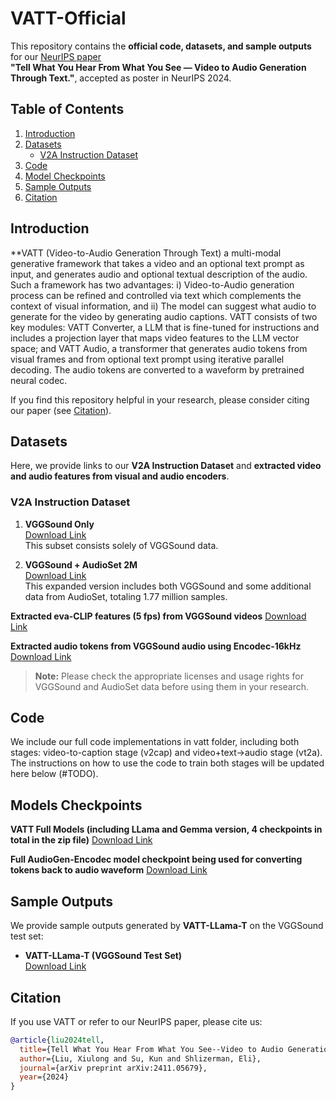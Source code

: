 # VATT-Official
This repository contains the **official code, datasets, and sample outputs** for our [NeurIPS paper](#citation)  
**"Tell What You Hear From What You See — Video to Audio Generation Through Text."**, accepted as poster in NeurIPS 2024.

## Table of Contents
1. [Introduction](#introduction)  
2. [Datasets](#datasets)  
   - [V2A Instruction Dataset](#v2a-instruction-dataset)
3. [Code](#code)
4. [Model Checkpoints](#modelckpts)
5. [Sample Outputs](#sample-outputs)
6. [Citation](#citation)

## Introduction
**VATT (Video-to-Audio Generation Through Text) a multi-modal generative framework that takes a video and an optional text prompt as input, and generates audio and optional textual description of the audio. Such a framework has two advantages: i) Video-to-Audio generation process can be refined and controlled via text which complements the context of visual information, and ii) The model can suggest what audio to generate for the video by generating audio captions. VATT consists of two key modules: VATT Converter, a LLM that is fine-tuned for instructions and includes a projection layer that maps video features to the LLM vector space; and VATT Audio, a transformer that generates audio tokens from visual frames and from optional text prompt using iterative parallel decoding. The audio tokens are converted to a waveform by pretrained neural codec. 

If you find this repository helpful in your research, please consider citing our paper (see [Citation](#citation)).

## Datasets
Here, we provide links to our **V2A Instruction Dataset** and **extracted video and audio features from visual and audio encoders**.
### V2A Instruction Dataset
1. **VGGSound Only**  
   [Download Link](https://drive.google.com/file/d/1uo4Hx6tAnqVkU65AfPHGwFAftysTCXxs/view)  
   This subset consists solely of VGGSound data.

2. **VGGSound + AudioSet 2M**  
   [Download Link](https://drive.google.com/file/d/1ukpU69eysXnhrHOfgSVWf2BHE5E4WuzI/view)  
   This expanded version includes both VGGSound and some additional data from AudioSet, totaling 1.77 million samples.

**Extracted eva-CLIP features (5 fps) from VGGSound videos**
[Download Link](https://drive.google.com/file/d/1Mgb1CWNqL99q4DWh57derAfDdQeOEkBp/view?usp=drive_link) 

**Extracted audio tokens from VGGSound audio using Encodec-16kHz**
[Download Link](https://www.dropbox.com/scl/fi/iolaary8vafx1qtbfshu5/meta_pretrain_vgg_encodec_tokens.zip?rlkey=p68919e41yyp9osy525vkq3ig&st=kam53u71&dl=0)

> **Note:** Please check the appropriate licenses and usage rights for VGGSound and AudioSet data before using them in your research.

## Code
We include our full code implementations in vatt folder, including both stages: video-to-caption stage (v2cap) and video+text->audio stage (vt2a). The instructions on how to use the code to train both stages will be updated here below (#TODO).

## Models Checkpoints
**VATT Full Models (including LLama and Gemma version, 4 checkpoints in total in the zip file)**
[Download Link](https://www.dropbox.com/scl/fi/2hx009fyvwj2xjk9gnjwq/vatt_models.zip?rlkey=ibjlgr2ztk0oe4zueldtgbrxc&st=u0nnpfiw&dl=0)

**Full AudioGen-Encodec model checkpoint being used for converting tokens back to audio waveform**
[Download Link](https://www.dropbox.com/scl/fi/9edeh5zpn3rvdx85fx85l/audiogen_models.zip?rlkey=ll14cve5iaftlbhqqaz50heey&st=9lyv4706&dl=0)


## Sample Outputs
We provide sample outputs generated by **VATT-LLama-T** on the VGGSound test set:

- **VATT-LLama-T (VGGSound Test Set)**  
  [Download Link](https://drive.google.com/file/d/10DVuVOxn_2eDUdSYLrtB0XSkkCgJMY3a/view?usp=sharing)

## Citation
If you use VATT or refer to our NeurIPS paper, please cite us:

```bibtex
@article{liu2024tell,
  title={Tell What You Hear From What You See--Video to Audio Generation Through Text},
  author={Liu, Xiulong and Su, Kun and Shlizerman, Eli},
  journal={arXiv preprint arXiv:2411.05679},
  year={2024}
}
```

